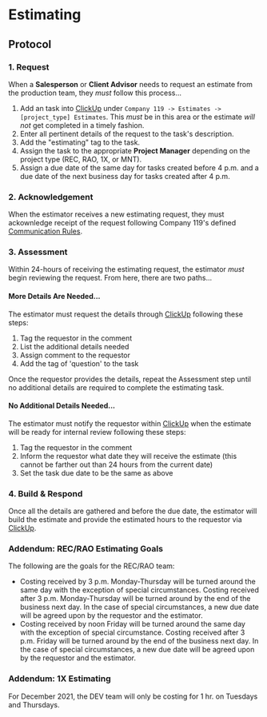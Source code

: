# Estimating

## Protocol

### 1. Request

When a **Salesperson** or **Client Advisor** needs to request an estimate from the production team, they _must_ follow this process...

1. Add an task into [ClickUp](/tools/clickup/) under `Company 119 -> Estimates -> [project_type] Estimates`. This *must* be in this area or the estimate *will not* get completed in a timely fashion.
3. Enter all pertinent details of the request to the task's description.
4. Add the "estimating" tag to the task.
5. Assign the task to the appropriate **Project Manager** depending on the project type (REC, RAO, 1X, or MNT).
6. Assign a due date of the same day for tasks created before 4 p.m. and a due date of the next business day for tasks created after 4 p.m.

### 2. Acknowledgement

When the estimator receives a new estimating request, they must ackownledge receipt of the request following Company 119's defined [Communication Rules](/processes/communication).

### 3. Assessment

Within 24-hours of receiving the estimating request, the estimator _must_ begin reviewing the request. From here, there are two paths...

#### More Details Are Needed...

The estimator must request the details through [ClickUp](/tools/clickup/) following these steps:

1. Tag the requestor in the comment
1. List the additional details needed
1. Assign comment to the requestor
1. Add the tag of 'question' to the task

Once the requestor provides the details, repeat the Assessment step until no additional details are required to complete the estimating task.

#### No Additional Details Needed...

The estimator must notify the requestor within [ClickUp](/tools/clickup/) when the estimate will be ready for internal review following these steps:

1. Tag the requestor in the comment
1. Inform the requestor what date they will receive the estimate (this cannot be farther out than 24 hours from the current date)
1. Set the task due date to be the same as above

### 4. Build & Respond

Once all the details are gathered and before the due date, the estimator will build the estimate and provide the estimated hours to the requestor via [ClickUp](/tools/clickup/).

### Addendum: REC/RAO Estimating Goals

The following are the goals for the REC/RAO team:

* Costing received by 3 p.m. Monday-Thursday will be turned around the same day with the exception of special circumstances. Costing received after 3 p.m. Monday-Thursday will be turned around by the end of the business next day. In the case of special circumstances, a new due date will be agreed upon by the requestor and the estimator.
* Costing received by noon Friday will be turned around the same day with the exception of special circumstance. Costing received after 3 p.m. Friday will be turned around by the end of the business next day. In the case of special circumstances, a new due date will be agreed upon by the requestor and the estimator.

### Addendum: 1X Estimating

For December 2021, the DEV team will only be costing for 1 hr. on Tuesdays and Thursdays.
